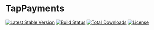 # TapPayments

[![Latest Stable Version](https://poser.pugx.org/waqastanoli/tappayments/v/stable)](https://packagist.org/packages/waqastanoli/tappayments)
[![Build Status](https://travis-ci.com/waqastanoli/tappayments.svg?branch=master)](https://travis-ci.com/waqastanoli/tappayments)
[![Total Downloads](https://poser.pugx.org/waqastanoli/tappayments/downloads)](https://packagist.org/packages/waqastanoli/tappayments)
[![License](https://poser.pugx.org/waqastanoli/tappayments/license)](https://packagist.org/packages/waqastanoli/tappayments)